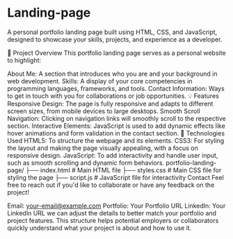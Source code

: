 # Landing-page
A personal portfolio landing page built using HTML, CSS, and JavaScript, designed to showcase your skills, projects, and experience as a developer.

📝 Project Overview
This portfolio landing page serves as a personal website to highlight:

About Me: A section that introduces who you are and your background in web development.
Skills: A display of your core competencies in programming languages, frameworks, and tools.
Contact Information: Ways to get in touch with you for collaborations or job opportunities.
💡 Features
Responsive Design: The page is fully responsive and adapts to different screen sizes, from mobile devices to large desktops.
Smooth Scroll Navigation: Clicking on navigation links will smoothly scroll to the respective section.
Interactive Elements: JavaScript is used to add dynamic effects like hover animations and form validation in the contact section.
🔧 Technologies Used
HTML5: To structure the webpage and its elements.
CSS3: For styling the layout and making the page visually appealing, with a focus on responsive design.
JavaScript: To add interactivity and handle user input, such as smooth scrolling and dynamic form behaviors.
portfolio-landing-page/
├── index.html      # Main HTML file
├── styles.css      # Main CSS file for styling the page
├── script.js       # JavaScript file for interactivity
Contact
Feel free to reach out if you'd like to collaborate or have any feedback on the project!

Email: your-email@example.com
Portfolio: Your Portfolio URL
LinkedIn: Your LinkedIn URL
we can adjust the details to better match your portfolio and project features. This structure helps potential employers or collaborators quickly understand what your project is about and how to use it.
